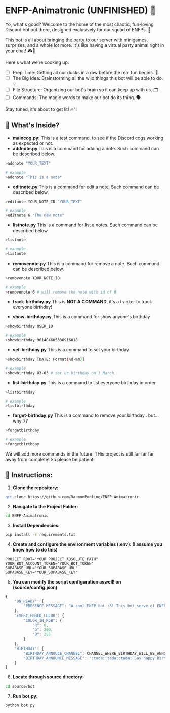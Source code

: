 # ENFP-Animatronic (UNFINISHED) 🤖
Yo, what's good? Welcome to the home of the most chaotic, fun-loving Discord bot out there, designed exclusively for our squad of ENFPs. 🎉

This bot is all about bringing the party to our server with minigames, surprises, and a whole lot more. It's like having a virtual party animal right in your chat! 🎮🎈

Here's what we're cooking up:

- [ ] Prep Time: Getting all our ducks in a row before the real fun begins. 🦆
- [ ] The Big Idea: Brainstorming all the wild things this bot will be able to do. 💡
- [ ] File Structure: Organizing our bot's brain so it can keep up with us. 🗂️
- [ ] Commands: The magic words to make our bot do its thing. 🗣️

Stay tuned, it's about to get lit! 🔥"!

## 🌈 What's Inside?
- **maincog.py:** This is a test command, to see if the Discord cogs working as expected or not.
- **addnote.py** This is a command for adding a note. Such command can be described below.
```bash
>addnote "YOUR_TEXT"

# example
>addnote "This is a note"
```
- **editnote.py** This is a command for edit a note. Such command can be described below.
```bash
>editnote YOUR_NOTE_ID "YOUR_TEXT"

# example
>editnote 6 "The new note"
```
- **listnote.py** This is a command for list a notes. Such command can be described below.
```bash
>listnote

# example
>listnote
```
- **removenote.py** This is a command for remove a note. Such command can be described below.
```bash
>removenote YOUR_NOTE_ID

# example
>removenote 6 # will remove the note with id of 6.
```
- **track-birthday.py** This is **NOT A COMMAND**, it's a tracker to track everyone birthday!

- **show-birthday.py** This is a command for show anyone's birthday
```bash
>showbirthday USER_ID

# example
>showbirthday 901404605336916018
```
- **set-birthday.py** This is a command to set your birthday
```bash
>showbirthday [DATE: Format(%d-%m)]

# example
>showbirthday 03-03 # set ur birthday on 3 March.
```

- **list-birthday.py** This is a command to list everyone birthday in order
```bash
>listbirthday

# example
>listbirthday 
```

- **forget-birthday.py** This is a command to remove your birthday.. but... why :(?
```bash
>forgetbirthday

# example
>forgetbirthday 
```

We will add more commands in the future. THis project is still far far far away from complete! So please be patient!

## 📜 Instructions:
1. **Clone the repository:**
```bash
git clone https://github.com/DaemonPooling/ENFP-Animatronic
```

2. **Navigate to the Project Folder:**
```bash
cd ENFP-Animatronic
```

3. **Install Dependencies:**
```bash
pip install -r requirements.txt
```

4. **Create and configure the environment variables (.env): (I assume you know how to do this)**
```
PROJECT_ROOT="YOUR_PROJECT_ABSOLUTE_PATH"
YOUR_BOT_ACCOUNT_TOKEN="YOUR_BOT_TOKEN"
SUPABASE_URL="YOUR_SUPABASE_URL"
SUPABASE_KEY="YOUR_SUPABASE_KEY"
```

5. **You can modify the script configuration aswell! on (source/config.json)** 
```js
{
    "ON_READY": {
        "PRESENCE_MESSAGE": "A cool ENFP bot :3! This bot serve of ENFP MBti only! Outside ENFP is shushh!11"
    },
    "EVERY_EMBED_COLOR": {
        "COLOR_IN_RGB": {
            "R": 0,
            "G": 200,
            "B": 255
        }
    },
    "BIRTHDAY": {
        "BIRTHDAY_ANNOUCE_CHANNEL": CHANNEL_WHERE_BIRTHDAY_WILL_BE_ANNOUNCED,
        "BIRTHDAY_ANNOUNCE_MESSAGE": ":tada::tada::tada: Say happy Birthday, to our dear friend {birthday_user}! :tada::tada::tada:\nhttps://tenor.com/view/cat-birthday-happy-birthday-grumpy-upset-gif-9081139335773074969"
    }
}
```

6. **Locate through source directory:**
```bash
cd source/bot
```

7. **Run bot.py:**
```bash
python bot.py
```